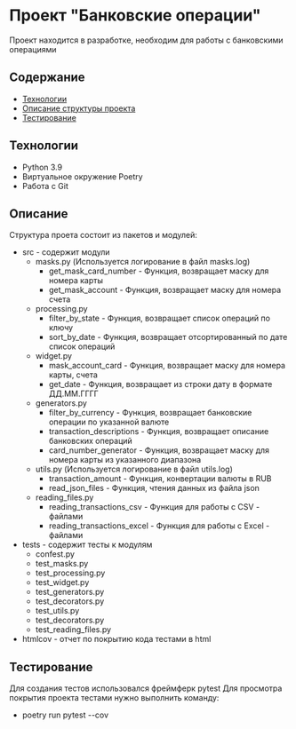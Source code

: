 # Проект "Банковские операции"
Проект находится в разработке, необходим для работы с банковскими операциями

## Содержание
- [Технологии](#технологии)
- [Описание структуры проекта](#описание)
- [Тестирование](#тестирование)

## Технологии
- Python 3.9
- Виртуальное окружение Poetry
- Работа с Git


## Описание
Структура проета состоит из пакетов и модулей:
- src - содержит модули
    - masks.py (Используется логирование в файл masks.log)
        - get_mask_card_number   - Функция, возвращает маску для номера карты
        - get_mask_account       - Функция, возвращает маску для номера счета         
    - processing.py
        - filter_by_state        - Функция, возвращает список операций по ключу       
        - sort_by_date           - Функция, возвращает отсортированный по дате список операций             
    - widget.py
        - mask_account_card      - Функция, возвращает маску для номера карты, счета      
        - get_date               - Функция, возвращает из строки дату в формате ДД.ММ.ГГГГ    
    - generators.py
        - filter_by_currency       - Функция, возвращает банковские операции по указанной валюте
        - transaction_descriptions - Функция, возвращает описание банковских операций
        - card_number_generator    - Функция, возвращает маску для номера карты из указанного диапазона
    - utils.py (Используется логирование в файл utils.log)
        - transaction_amount       - Функция, конвертации валюты в RUB
        - read_json_files          - Функция, чтения данных из файла json
    - reading_files.py
        - reading_transactions_csv   - Функция для работы с CSV - файлами
        - reading_transactions_excel - Функция для работы с Excel - файлами
- tests - содержит тесты к модулям
    - confest.py              
    - test_masks.py            
    - test_processing.py
    - test_widget.py
    - test_generators.py
    - test_decorators.py
    - test_utils.py
    - test_decorators.py
    - test_reading_files.py
- htmlcov - отчет по покрытию кода тестами в html


## Тестирование
Для создания тестов использовался фреймферк pytest
Для просмотра покрытия проекта тестами нужно выполнить команду:
 - poetry run pytest --cov